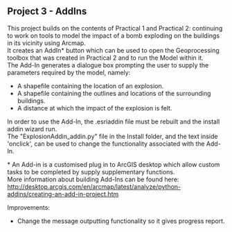 ## Project 3 - AddIns

This project builds on the contents of Practical 1 and Practical 2: continuing to work on tools to model the impact of a bomb exploding on the buildings in its vicinity using Arcmap.    
It creates an AddIn\* button which can be used to open the Geoprocessing toolbox that was created in Practical 2 and to run the Model within it.  
The Add-In generates a dialogue box prompting the user to supply the parameters required by the model, namely:  
* A shapefile containing the location of an explosion.  
* A shapefile containing the outlines and locations of the surrounding buildings.  
* A distance at which the impact of the explosion is felt.  

In order to use the Add-In, the .esriaddin file must be rebuilt and the install addin wizard run.   
The "ExplosionAddin_addin.py" file in the Install folder, and the text inside 'onclick', can be used to change the functionality associated with the Add-In.    

\* An Add-in is a customised plug in to ArcGIS desktop which allow custom tasks to be completed by supply supplementary functions.  
More information about building Add-Ins can be found here: http://desktop.arcgis.com/en/arcmap/latest/analyze/python-addins/creating-an-add-in-project.htm

Improvements:  
* Change the message outputting functionality so it gives progress report.